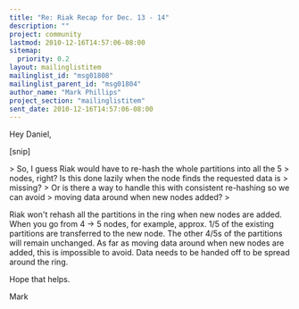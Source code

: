 ```yaml
---
title: "Re: Riak Recap for Dec. 13 - 14"
description: ""
project: community
lastmod: 2010-12-16T14:57:06-08:00
sitemap:
  priority: 0.2
layout: mailinglistitem
mailinglist_id: "msg01808"
mailinglist_parent_id: "msg01804"
author_name: "Mark Phillips"
project_section: "mailinglistitem"
sent_date: 2010-12-16T14:57:06-08:00
---
```



Hey Daniel,

[snip]

&gt; So, I guess Riak would have to re-hash the whole partitions into all the 5
&gt; nodes, right? Is this done lazily when the node finds the requested data is
&gt; missing?
&gt; Or is there a way to handle this with consistent re-hashing so we can avoid
&gt; moving data around when new nodes added?
&gt;

Riak won't rehash all the partitions in the ring when new nodes are
added. When you go from 4 -&gt; 5 nodes, for example, approx. 1/5 of the
existing partitions are transferred to the new node. The other 4/5s of
the partitions will remain unchanged. As far as moving data around
when new nodes are added, this is impossible to avoid. Data needs to
be handed off to be spread around the ring.

Hope that helps.

Mark

